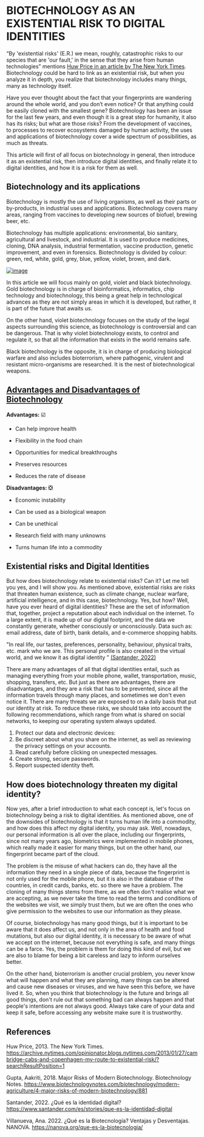 # **BIOTECHNOLOGY AS AN EXISTENTIAL RISK TO DIGITAL IDENTITIES**


“By 'existential risks' (E.R.) we mean, roughly, catastrophic risks to our species that are 'our fault,' in the sense that they arise from human technologies” mentions [Huw Price in an article by The New York Times](https://archive.nytimes.com/opinionator.blogs.nytimes.com/2013/01/27/cambridge-cabs-and-copenhagen-my-route-to-existential-risk/?searchResultPosition=1). Biotechnology could be hard to link as an existential risk, but when you analyze it in depth, you realize that biotechnology includes many things, many as technology itself.

Have you ever thought about the fact that your fingerprints are wandering around the whole world, and you don’t even notice? Or that anything could be easily cloned with the smallest gene? Biotechnology has been an issue for the last few years, and even though it is a great step for humanity, it also has its risks; but what are those risks? From the development of vaccines, to processes to recover ecosystems damaged by human activity, the uses and applications of biotechnology cover a wide spectrum of possibilities, as much as threats. 

This article will first of all focus on biotechnology in general, then introduce it as an existential risk, then introduce digital identities, and finally relate it to digital identities, and how it is a risk for them as well. 


## Biotechnology and its applications

Biotechnology is mostly the use of living organisms, as well as their parts or by-products, in industrial uses and applications. Biotechnology covers many areas, ranging from vaccines to developing new sources of biofuel, brewing beer, etc.

Biotechnology has multiple applications: environmental, bio sanitary, agricultural and livestock, and industrial. It is used to produce medicines, cloning, DNA analysis, industrial fermentation, vaccine production, genetic improvement, and even in forensics. Biotechnology is divided by colour: green, red, white, gold, grey, blue, yellow, violet, brown, and dark.

[![image](https://user-images.githubusercontent.com/115997940/210092215-ee1bb264-d1e1-40f7-b378-58c56f698ad2.png)](https://www.biotechbug.in/2021/05/colourful-types-of-biotechnology.html)


In this article we will focus mainly on gold, violet and black biotechnology. Gold biotechnology is in charge of bioinformatics, informatics, chip technology and biotechnology, this being a great help in technological advances as they are not simply areas in which it is developed, but rather, it is part of the future that awaits us. 

On the other hand, violet biotechnology focuses on the study of the legal aspects surrounding this science, as biotechnology is controversial and can be dangerous. That is why violet biotechnology exists, to control and regulate it, so that all the information that exists in the world remains safe. 

Black biotechnology is the opposite, it is in charge of producing biological warfare and also includes bioterrorism, where pathogenic, virulent and resistant micro-organisms are researched. It is the nest of biotechnological weapons.


## [Advantages and Disadvantages of Biotechnology](https://nanova.org/que-es-la-biotecnologia/)

**Advantages:** ☑️ 

- Can help improve health
* Flexibility in the food chain
+ Opportunities for medical breakthroughs
- Preserves resources
* Reduces the rate of disease


**Disadvantages:** ❎ 

- Economic instability
* Can be used as a biological weapon
+ Can be unethical
- Research field with many unknowns
* Turns human life into a commodity


## Existential risks and Digital Identities

But how does biotechnology relate to existential risks? Can it? Let me tell you yes, and I will show you. As mentioned above, existential risks are risks that threaten human existence, such as climate change, nuclear warfare, artificial intelligence, and in this case, biotechnology. Yes, but how? Well, have you ever heard of digital identities? These are the set of information that, together, project a reputation about each individual on the internet. To a large extent, it is made up of our digital footprint, and the data we constantly generate, whether consciously or unconsciously. Data such as: email address, date of birth, bank details, and e-commerce shopping habits. 

"In real life, our tastes, preferences, personality, behaviour, physical traits, etc. mark who we are. This personal profile is also created in the virtual world, and we know it as digital identity ” [(Santander, 2022)](https://www.santander.com/es/stories/que-es-la-identidad-digital)

There are many advantages of all that digital identities entail, such as managing everything from your mobile phone, wallet, transportation, music, shopping, transfers, etc. But just as there are advantages, there are disadvantages, and they are a risk that has to be prevented, since all the information travels through many places, and sometimes we don't even notice it. There are many threats we are exposed to on a daily basis that put our identity at risk. To reduce these risks, we should take into account the following recommendations, which range from what is shared on social networks, to keeping our operating system always updated. 

1.	Protect our data and electronic devices:
2.	Be discreet about what you share on the internet, as well as reviewing the privacy settings on your accounts.
3.	Read carefully before clicking on unexpected messages.
4.	Create strong, secure passwords.
5.	Report suspected identity theft.


## How does biotechnology threaten my digital identity?

Now yes, after a brief introduction to what each concept is, let's focus on biotechnology being a risk to digital identities. As mentioned above, one of the downsides of biotechnology is that it turns human life into a commodity, and how does this affect my digital identity, you may ask. Well, nowadays, our personal information is all over the place, including our fingerprints, since not many years ago, biometrics were implemented in mobile phones, which really made it easier for many things, but on the other hand, our fingerprint became part of the cloud. 

The problem is the misuse of what hackers can do, they have all the information they need in a single piece of data, because the fingerprint is not only used for the mobile phone, but it is also in the database of the countries, in credit cards, banks, etc. so there we have a problem. The cloning of many things stems from there, as we often don't realise what we are accepting, as we never take the time to read the terms and conditions of the websites we visit, we simply trust them, but we are often the ones who give permission to the websites to use our information as they please.

Of course, biotechnology has many good things, but it is important to be aware that it does affect us, and not only in the area of health and food mutations, but also our digital identity, it is necessary to be aware of what we accept on the internet, because not everything is safe, and many things can be a farce. Yes, the problem is them for doing this kind of evil, but we are also to blame for being a bit careless and lazy to inform ourselves better.

On the other hand, bioterrorism is another crucial problem, you never know what will happen and what they are planning, many things can be altered and cause new diseases or viruses, and we have seen this before, we have lived it. So, when you think that biotechnology is the future and brings all good things, don't rule out that something bad can always happen and that people's intentions are not always good. Always take care of your data and keep it safe, before accessing any website make sure it is trustworthy.








## References

Huw Price, 2013. The New York Times. https://archive.nytimes.com/opinionator.blogs.nytimes.com/2013/01/27/cambridge-cabs-and-copenhagen-my-route-to-existential-risk/?searchResultPosition=1

Gupta, Aakriti, 2018. Major Risks of Modern Biotechnology. Biotechnology Notes. https://www.biotechnologynotes.com/biotechnology/modern-agriculture/4-major-risks-of-modern-biotechnology/881  

Santander, 2022. ¿Qué es la identidad digital?
https://www.santander.com/es/stories/que-es-la-identidad-digital

Villanueva, Ana. 2022. ¿Qué es la Biotecnología? Ventajas y Desventajas. NANOVA.
https://nanova.org/que-es-la-biotecnologia/  

